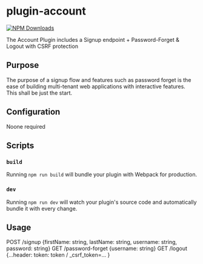 # plugin-account

[![NPM Downloads](https://img.shields.io/npm/dt/plugin-{your-plugin-name})](https://www.npmjs.com/package/plugin-{your-plugin-name})

The Account Plugin includes a Signup endpoint + Password-Forget & Logout with CSRF protection

## Purpose

The purpose of a signup flow and features such as password forget is the ease of building multi-tenant web applications with interactive features. This shall be just the start.

## Configuration

Noone required 

## Scripts

### `build`

Running `npm run build` will bundle your plugin with Webpack for production.

### `dev`

Running `npm run dev` will watch your plugin's source code and automatically bundle it with every change.

## Usage

POST /signup {firstName: string, lastName: string, username: string, password: string}
GET /password-forget {username: string}
GET /logout {...header: token: token / _csrf_token=... }


